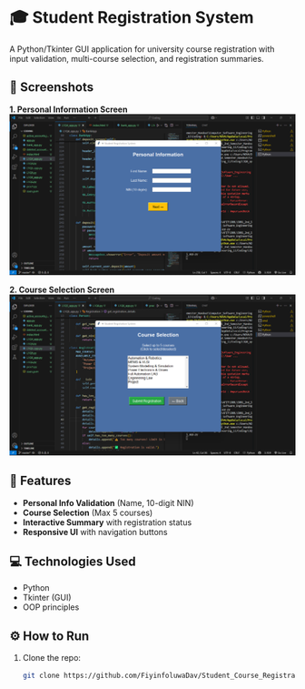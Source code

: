 # 🎓 Student Registration System  

A Python/Tkinter GUI application for university course registration with input validation, multi-course selection, and registration summaries.  

## 📸 Screenshots  

**1. Personal Information Screen**  
![Personal Info Screen](https://github.com/FiyinfoluwaDav/Student_Course_Registration/blob/main/Images_5/Course_selection.png?raw=true)  

**2. Course Selection Screen**  
![Course Selection](https://github.com/FiyinfoluwaDav/Student_Course_Registration/blob/main/Images_5/Interface.png?raw=true)  

## 🚀 Features  
- **Personal Info Validation** (Name, 10-digit NIN)  
- **Course Selection** (Max 5 courses)  
- **Interactive Summary** with registration status  
- **Responsive UI** with navigation buttons  

## 💻 Technologies Used  
- Python  
- Tkinter (GUI)  
- OOP principles  

## ⚙️ How to Run  
1. Clone the repo:  
   ```bash
   git clone https://github.com/FiyinfoluwaDav/Student_Course_Registration.git
